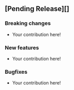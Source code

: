 ## [Pending Release][]

### Breaking changes

* Your contribution here!

### New features

* Your contribution here!

### Bugfixes

* Your contribution here!
